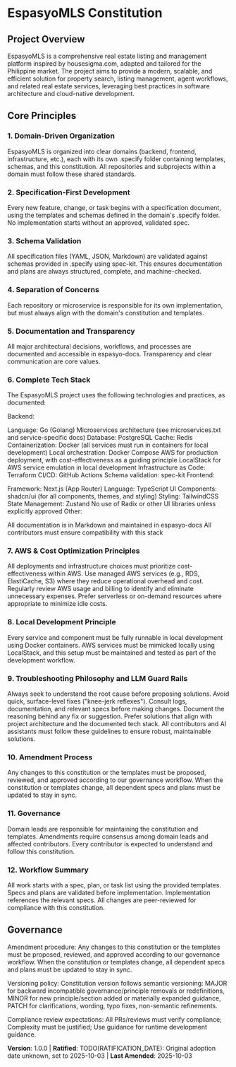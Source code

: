 <!--
Sync Impact Report

Version change: none → 1.0.0

List of modified principles: none (all new)

Added sections: Project Overview

Removed sections: Additional Constraints, Development Workflow

Templates requiring updates: none

Follow-up TODOs: RATIFICATION_DATE deferred
-->

# EspasyoMLS Constitution

## Project Overview

EspasyoMLS is a comprehensive real estate listing and management platform inspired by housesigma.com, adapted and tailored for the Philippine market. The project aims to provide a modern, scalable, and efficient solution for property search, listing management, agent workflows, and related real estate services, leveraging best practices in software architecture and cloud-native development.

## Core Principles

### 1. Domain-Driven Organization

EspasyoMLS is organized into clear domains (backend, frontend, infrastructure, etc.), each with its own .specify folder containing templates, schemas, and this constitution. All repositories and subprojects within a domain must follow these shared standards.

### 2. Specification-First Development

Every new feature, change, or task begins with a specification document, using the templates and schemas defined in the domain's .specify folder. No implementation starts without an approved, validated spec.

### 3. Schema Validation

All specification files (YAML, JSON, Markdown) are validated against schemas provided in .specify using spec-kit. This ensures documentation and plans are always structured, complete, and machine-checked.

### 4. Separation of Concerns

Each repository or microservice is responsible for its own implementation, but must always align with the domain's constitution and templates.

### 5. Documentation and Transparency

All major architectural decisions, workflows, and processes are documented and accessible in espasyo-docs. Transparency and clear communication are core values.

### 6. Complete Tech Stack

The EspasyoMLS project uses the following technologies and practices, as documented:

Backend:

Language: Go (Golang)
Microservices architecture (see microservices.txt and service-specific docs)
Database: PostgreSQL
Cache: Redis
Containerization: Docker (all services must run in containers for local development)
Local orchestration: Docker Compose
AWS for production deployment, with cost-effectiveness as a guiding principle
LocalStack for AWS service emulation in local development
Infrastructure as Code: Terraform
CI/CD: GitHub Actions
Schema validation: spec-kit
Frontend:

Framework: Next.js (App Router)
Language: TypeScript
UI Components: shadcn/ui (for all components, themes, and styling)
Styling: TailwindCSS
State Management: Zustand
No use of Radix or other UI libraries unless explicitly approved
Other:

All documentation is in Markdown and maintained in espasyo-docs
All contributors must ensure compatibility with this stack

### 7. AWS & Cost Optimization Principles

All deployments and infrastructure choices must prioritize cost-effectiveness within AWS.
Use managed AWS services (e.g., RDS, ElastiCache, S3) where they reduce operational overhead and cost.
Regularly review AWS usage and billing to identify and eliminate unnecessary expenses.
Prefer serverless or on-demand resources where appropriate to minimize idle costs.

### 8. Local Development Principle

Every service and component must be fully runnable in local development using Docker containers.
AWS services must be mimicked locally using LocalStack, and this setup must be maintained and tested as part of the development workflow.

### 9. Troubleshooting Philosophy and LLM Guard Rails

Always seek to understand the root cause before proposing solutions.
Avoid quick, surface-level fixes ("knee-jerk reflexes").
Consult logs, documentation, and relevant specs before making changes.
Document the reasoning behind any fix or suggestion.
Prefer solutions that align with project architecture and the documented tech stack.
All contributors and AI assistants must follow these guidelines to ensure robust, maintainable solutions.

### 10. Amendment Process

Any changes to this constitution or the templates must be proposed, reviewed, and approved according to our governance workflow.
When the constitution or templates change, all dependent specs and plans must be updated to stay in sync.

### 11. Governance

Domain leads are responsible for maintaining the constitution and templates.
Amendments require consensus among domain leads and affected contributors.
Every contributor is expected to understand and follow this constitution.

### 12. Workflow Summary

All work starts with a spec, plan, or task list using the provided templates.
Specs and plans are validated before implementation.
Implementation references the relevant specs.
All changes are peer-reviewed for compliance with this constitution.

## Governance
<!-- Example: Constitution supersedes all other practices; Amendments require documentation, approval, migration plan -->

Amendment procedure: Any changes to this constitution or the templates must be proposed, reviewed, and approved according to our governance workflow. When the constitution or templates change, all dependent specs and plans must be updated to stay in sync.

Versioning policy: Constitution version follows semantic versioning: MAJOR for backward incompatible governance/principle removals or redefinitions, MINOR for new principle/section added or materially expanded guidance, PATCH for clarifications, wording, typo fixes, non-semantic refinements.

Compliance review expectations: All PRs/reviews must verify compliance; Complexity must be justified; Use guidance for runtime development guidance.

**Version**: 1.0.0 | **Ratified**: TODO(RATIFICATION_DATE): Original adoption date unknown, set to 2025-10-03 | **Last Amended**: 2025-10-03